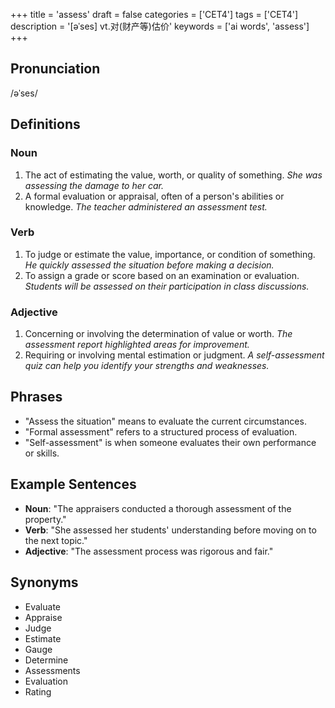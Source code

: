 +++
title = 'assess'
draft = false
categories = ['CET4']
tags = ['CET4']
description = '[əˈses] vt.对(财产等)估价'
keywords = ['ai words', 'assess']
+++

## Pronunciation
/əˈses/

## Definitions
### Noun
1. The act of estimating the value, worth, or quality of something. *She was assessing the damage to her car.*
2. A formal evaluation or appraisal, often of a person's abilities or knowledge. *The teacher administered an assessment test.*

### Verb
1. To judge or estimate the value, importance, or condition of something. *He quickly assessed the situation before making a decision.*
2. To assign a grade or score based on an examination or evaluation. *Students will be assessed on their participation in class discussions.*

### Adjective
1. Concerning or involving the determination of value or worth. *The assessment report highlighted areas for improvement.*
2. Requiring or involving mental estimation or judgment. *A self-assessment quiz can help you identify your strengths and weaknesses.*

## Phrases
- "Assess the situation" means to evaluate the current circumstances.
- "Formal assessment" refers to a structured process of evaluation.
- "Self-assessment" is when someone evaluates their own performance or skills.

## Example Sentences
- **Noun**: "The appraisers conducted a thorough assessment of the property."
- **Verb**: "She assessed her students' understanding before moving on to the next topic."
- **Adjective**: "The assessment process was rigorous and fair."

## Synonyms
- Evaluate
- Appraise
- Judge
- Estimate
- Gauge
- Determine
- Assessments
- Evaluation
- Rating
